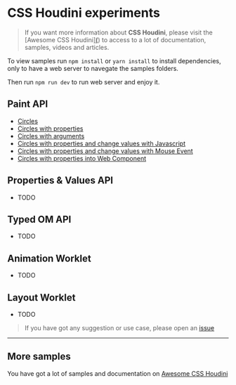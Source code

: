 # CSS Houdini experiments

> If you want more information about **CSS Houdini**, please visit the [Awesome CSS Houdini][(](https://github.com/CSSHoudini/awesome-css-houdini)) to access to a lot of documentation, samples, videos and articles.

To view samples run `npm install` or `yarn install` to install dependencies, only to have a web server to navegate the samples folders.

Then run `npm run dev` to run web server and enjoy it.

## Paint API

- [Circles](paint/circles/)
- [Circles with properties](paint/circles-props/)
- [Circles with arguments](paint/circles-args/)
- [Circles with properties and change values with Javascript](paint/circles-props-js/)
- [Circles with properties and change values with Mouse Event](paint/circles-props-js-mouse/)
- [Circles with properties into Web Component](paint/circles-props-web-component/)

## Properties & Values API

- TODO

## Typed OM API

- TODO

## Animation Worklet

- TODO

## Layout Worklet

- TODO

> If you have got any suggestion or use case, please open an [issue](https://github.com/nucliweb/houdini/issues/new)

---

## More samples

You have got a lot of samples and documentation on [Awesome CSS Houdini](https://github.com/nucliweb/awesome-css-houdini)
